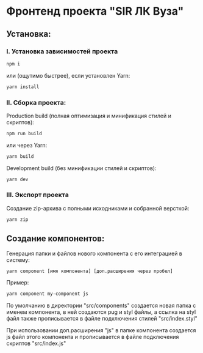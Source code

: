 # Фронтенд проекта "SIR ЛК Вуза"

## Установка:

### I. Установка зависимостей проекта

```bash
npm i
```

или (ощутимо быстрее), если установлен Yarn:

```bash
yarn install
```

### II. Сборка проекта:

Production build (полная оптимизация и минификация стилей и скриптов):

```bash
npm run build
```

или через Yarn:

```bash
yarn build
```

Development build (без минификации стилей и скриптов):

```bash
yarn dev
```

### III. Экспорт проекта

Создание zip-архива с полными исходниками и собранной версткой:

```bash
yarn zip
```

## Создание компонентов:

Генерация папки и файлов нового компонента с его интеграцией в систему:

```bash
yarn component [имя компонента] [доп.расширения через пробел]
```

Пример:

```bash
yarn component my-component js
```

По умолчанию в директории "src/components" создается новая папка с именем компонента, в ней создаются pug и styl файлы, а ссылка на styl файл также прописывается в файле подключения стилей "src/index.styl"

При использовании доп.расширения "js" в папке компонента создается js файл этого компонента и прописывается в файле подключения скриптов "src/index.js"

